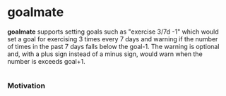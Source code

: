 
<div style="display: flex; align-items: center;">
  <div style="flex: 1;">
<H1>goalmate</H1>
<p><b>goalmate</b> supports setting goals such as "exercise 3/7d -1" which would set a goal for exercising 3 times every 7 days and warning if the number of times in the past 7 days falls below the goal-1. The warning is optional and, with a plus sign instead of a minus sign, would warn when the number is exceeds goal+1.
  </div>
  <div style="flex: 0; padding-left: 10px; padding-right: 6px;">
    <img src="tracker.png" alt="" style="max-width: 140px;">
  </div>
</div>

### Motivation
